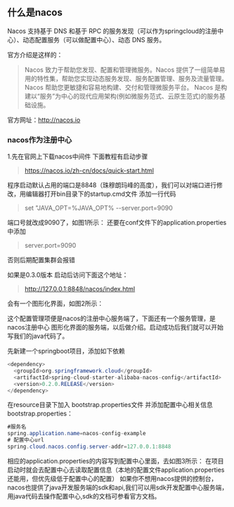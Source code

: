 ## 什么是nacos
Nacos 支持基于 DNS 和基于 RPC 的服务发现（可以作为springcloud的注册中心）、动态配置服务（可以做配置中心）、动态 DNS 服务。

官方介绍是这样的：
> Nacos 致力于帮助您发现、配置和管理微服务。Nacos 提供了一组简单易用的特性集，帮助您实现动态服务发现、服务配置管理、服务及流量管理。
Nacos 帮助您更敏捷和容易地构建、交付和管理微服务平台。 Nacos 是构建以“服务”为中心的现代应用架构(例如微服务范式、云原生范式)的服务基础设施。

官方网址：http://nacos.io
### nacos作为注册中心
1.先在官网上下载nacos中间件 下面教程有启动步骤
> https://nacos.io/zh-cn/docs/quick-start.html

程序启动默认占用的端口是8848（珠穆朗玛峰的高度），我们可以对端口进行修改，用编辑器打开bin目录下的startup.cmd文件 添加一行代码
> set "JAVA_OPT=%JAVA_OPT% --server.port=9090

端口号就改成9090了，如图1所示：
还要在conf文件下的application.properties中添加
> server.port=9090

否则后期配置集群会报错

如果是0.3.0版本 启动后访问下面这个地址：
> http://127.0.0.1:8848/nacos/index.html

会有一个图形化界面，如图2所示：

这个配置管理项便是nacos的注册中心服务端了，下面还有一个服务管理，是nacos注册中心 图形化界面的服务端，以后做介绍。启动成功后我们就可以开始写我们的java代码了。

先新建一个springboot项目，添加如下依赖
```java
<dependency>
  <groupId>org.springframework.cloud</groupId>
  <artifactId>spring-cloud-starter-alibaba-nacos-config</artifactId>
  <version>0.2.0.RELEASE</version>
</dependency>
```
在resource目录下加入 bootstrap.properties文件 并添加配置中心相关信息
bootstrap.properties：
```java
#服务名
spring.application.name=nacos-config-example
# 配置中心url
spring.cloud.nacos.config.server-addr=127.0.0.1:8848
```

相应的application.properties的内容写到配置中心里面，去如图3所示：
在项目启动时就会去配置中心去读取配置信息（本地的配置文件application.properties还能用，但优先级低于配置中心的配置）
如果你不想用nacos提供的控制台，nacos也提供了java开发服务端的sdk和api,我们可以用sdk开发配置中心服务端，用java代码去操作配置中心,sdk的文档可参看官方文档。
